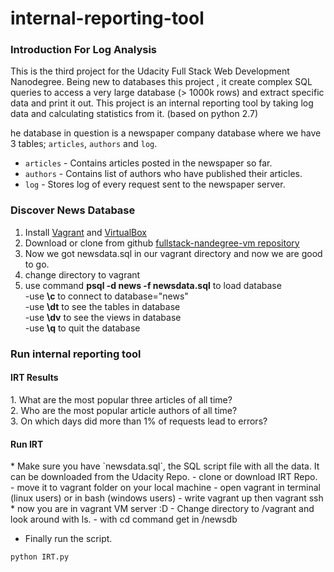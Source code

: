 # internal-reporting-tool
### Introduction For Log Analysis

This is the third project for the Udacity Full Stack Web Development Nanodegree. Being new to databases this project ,  it create complex SQL queries to access a very large database (> 1000k rows) and extract specific data and print it out. This project is an internal reporting tool by taking log data and calculating statistics from it.
(based on python 2.7)

he database in question is a newspaper company database where we have 3 tables; `articles`, `authors` and `log`.
* `articles` - Contains articles posted in the newspaper so far.
* `authors` - Contains list of authors who have published their articles.
* `log` - Stores log of every request sent to the newspaper server.

### Discover News Database <br>
1. Install [Vagrant](https://www.vagrantup.com/) and [VirtualBox](https://www.virtualbox.org/)<br>
2. Download or clone from github [fullstack-nandegree-vm repository](https://github.com/udacity/fullstack-nanodegree-vm)</br>
3. Now we got newsdata.sql in our vagrant directory and now we are good to go.</br>
4. change directory to vagrant<br>
5. use command **psql -d news -f newsdata.sql** to load database<br>
    -use **\c** to connect to database="news"<br>
    -use **\dt** to see the tables in database<br>
    -use **\dv** to see the views in database<br>
    -use **\q** to quit the database<br>

### Run internal reporting tool 
<h4> IRT Results </h4>
1. What are the most popular three articles of all time?<br>
2. Who are the most popular article authors of all time?<br>
3. On which days did more than 1% of requests lead to errors? <br>

<h4> Run IRT </h4>
* Make sure you have `newsdata.sql`, the SQL script file with all the data. It can be downloaded from the Udacity Repo.
- clone or download IRT Repo. <br>
- move it to vagrant folder on your local machine 
- open vagrant in terminal (linux users) or in bash (windows users) 
- write vagrant up then vagrant ssh
* now you are in vagrant VM server :D
- Change directory to /vagrant and look around with ls.
- with cd command get in /newsdb

- Finally run the script.

```sh
python IRT.py

```
